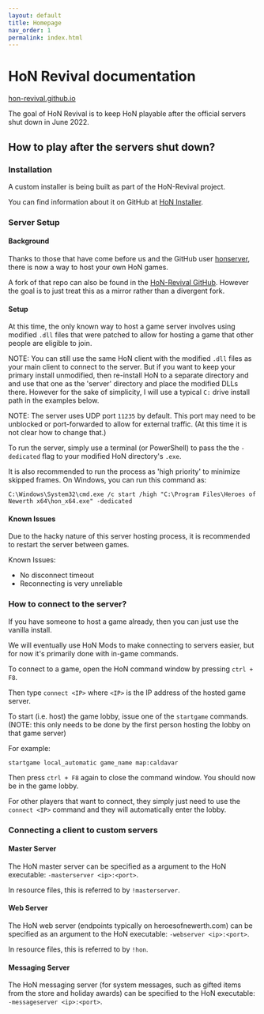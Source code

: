 ```yaml
---
layout: default
title: Homepage
nav_order: 1
permalink: index.html
---
```


# HoN Revival documentation

[hon-revival.github.io](https://hon-revival.github.io/)

The goal of HoN Revival is to keep HoN playable after the official servers
shut down in June 2022.

## How to play after the servers shut down?

### Installation

A custom installer is being built as part of the HoN-Revival project.

You can find information about it on GitHub at
[HoN Installer](https://github.com/HoN-Revival/HoN-Installer).

### Server Setup

#### Background

Thanks to those that have come before us and the GitHub user
[honserver](https://github.com/honserver/honserver), there is now a way
to host your own HoN games.

A fork of that repo can also be found in the
[HoN-Revival GitHub](https://github.com/HoN-Revival/honserver). However
the goal is to just treat this as a mirror rather than a divergent fork.

#### Setup

At this time, the only known way to host a game server involves using
modified `.dll` files that were patched to allow for hosting a game that
other people are eligible to join.

NOTE: You can still use the same HoN client with the modified `.dll` files
as your main client to connect to the server. But if you want to keep your
primary install unmodified, then re-install HoN to a separate directory and
and use that one as the 'server' directory and place the modified DLLs there.
However for the sake of simplicity, I will use a typical `C:` drive install
path in the examples below.

NOTE: The server uses UDP port `11235` by default. This port may need to
be unblocked or port-forwarded to allow for external traffic.
(At this time it is not clear how to change that.)

To run the server, simply use a terminal (or PowerShell) to pass the 
the `-dedicated` flag to your modified HoN directory's `.exe`.

It is also recommended to run the process as 'high priority' to minimize
skipped frames. On Windows, you can run this command as:

```
C:\Windows\System32\cmd.exe /c start /high "C:\Program Files\Heroes of Newerth x64\hon_x64.exe" -dedicated
```

#### Known Issues

Due to the hacky nature of this server hosting process, it is recommended to
restart the server between games.

Known Issues:

  - No disconnect timeout
  - Reconnecting is very unreliable

### How to connect to the server?

If you have someone to host a game already, then you can just use the
vanilla install.

We will eventually use HoN Mods to make connecting to servers easier,
but for now it's primarily done with in-game commands.

To connect to a game, open the HoN command window by pressing `ctrl + F8`.

Then type `connect <IP>` where `<IP>` is the IP address of the hosted game
server.

To start (i.e. host) the game lobby, issue one of the `startgame` commands.
(NOTE: this only needs to be done by the first person hosting the lobby
on that game server)

For example:

```
startgame local_automatic game_name map:caldavar
```

Then press `ctrl + F8` again to close the command window. You should now
be in the game lobby.

For other players that want to connect, they simply just need to use the
`connect <IP>` command and they will automatically enter the lobby.

### Connecting a client to custom servers

#### Master Server

The HoN master server can be specified as a argument to the HoN
executable: `-masterserver <ip>:<port>`.

In resource files, this is referred to by `!masterserver`.

#### Web Server

The HoN web server (endpoints typically on heroesofnewerth.com) can
be specified as an argument to the HoN executable:
`-webserver <ip>:<port>`.

In resource files, this is referred to by `!hon`.

#### Messaging Server

The HoN messaging server (for system messages, such as gifted
items from the store and holiday awards) can be specified to
the HoN executable: `-messageserver <ip>:<port>`.